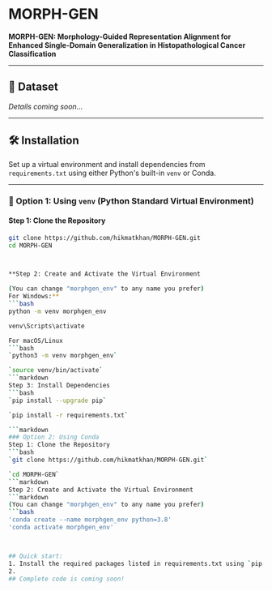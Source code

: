 # MORPH-GEN

**MORPH-GEN: Morphology-Guided Representation Alignment for Enhanced Single-Domain Generalization in Histopathological Cancer Classification**

---

## 📂 Dataset

*Details coming soon...*

---

## 🛠️ Installation

Set up a virtual environment and install dependencies from `requirements.txt` using either Python's built-in `venv` or Conda.

---

### 🔹 Option 1: Using `venv` (Python Standard Virtual Environment)

#### Step 1: Clone the Repository

```bash
git clone https://github.com/hikmatkhan/MORPH-GEN.git
cd MORPH-GEN



**Step 2: Create and Activate the Virtual Environment

(You can change "morphgen_env" to any name you prefer)
For Windows:**
```bash
python -m venv morphgen_env

venv\Scripts\activate

For macOS/Linux
```bash
`python3 -m venv morphgen_env`

`source venv/bin/activate`
```markdown
Step 3: Install Dependencies
```bash
`pip install --upgrade pip`

`pip install -r requirements.txt`

```markdown
### Option 2: Using Conda
Step 1: Clone the Repository
```bash
`git clone https://github.com/hikmatkhan/MORPH-GEN.git`

`cd MORPH-GEN`
```markdown
Step 2: Create and Activate the Virtual Environment
```markdown
(You can change "morphgen_env" to any name you prefer)
```bash
'conda create --name morphgen_env python=3.8'
'conda activate morphgen_env'



## Quick start:
1. Install the required packages listed in requirements.txt using `pip install -r requirements.txt`.
2.
## Complete code is coming soon!
